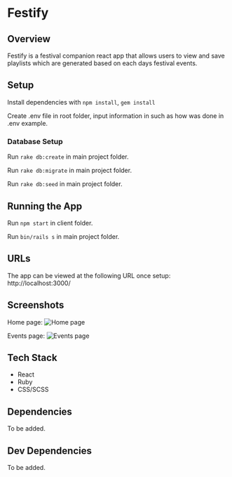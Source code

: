 # Festify

## Overview
Festify is a festival companion react app that allows users to view and save playlists which are generated based on each days festival events.

## Setup

Install dependencies with `npm install`, `gem install`

Create .env file in root folder, input information in such as how was done in .env example.

### Database Setup
Run `rake db:create` in main project folder.

Run `rake db:migrate` in main project folder.

Run `rake db:seed` in main project folder.


## Running the App 
Run `npm start` in client folder.

Run `bin/rails s` in main project folder.

## URLs
The app can be viewed at the following URL once setup:
http://localhost:3000/

## Screenshots
Home page:
![Home page](https://github.com/youthbazzy/festify/blob/master/screenshots/home.png?raw=true)

Events page:
![Events page](https://github.com/youthbazzy/festify/blob/master/screenshots/event.png?raw=true)

## Tech Stack 
- React 
- Ruby
- CSS/SCSS

## Dependencies
To be added. 

## Dev Dependencies 
To be added.
